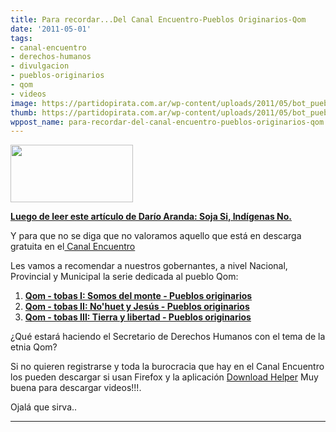 ```yaml
---
title: Para recordar...Del Canal Encuentro-Pueblos Originarios-Qom
date: '2011-05-01'
tags:
- canal-encuentro
- derechos-humanos
- divulgacion
- pueblos-originarios
- qom
- videos
image: https://partidopirata.com.ar/wp-content/uploads/2011/05/bot_pueblos_originarios.jpg
thumb: https://partidopirata.com.ar/wp-content/uploads/2011/05/bot_pueblos_originarios.jpg
wppost_name: para-recordar-del-canal-encuentro-pueblos-originarios-qom
---
```


<a href="https://partidopirata.com.ar/wp-content/uploads/2011/05/bot_pueblos_originarios.jpg"><img class="aligncenter size-full wp-image-884" title="bot_pueblos_originarios" src="https://partidopirata.com.ar/wp-content/uploads/2011/05/bot_pueblos_originarios.jpg" alt="" width="196" height="92" /></a>

<strong><a href="https://darioaranda.wordpress.com/2011/05/01/soja-si-indigenas-no/" target="_blank">Luego de leer este artículo de Darío Aranda: Soja Si, Indígenas No.</a></strong>

Y para que no se diga que no valoramos aquello que está en descarga gratuita en el<a href="http://descargas.encuentro.gov.ar" target="_blank"> Canal Encuentro</a>

Les vamos a recomendar a nuestros gobernantes, a nivel Nacional, Provincial y Municipal la serie dedicada al pueblo Qom:
<ol>
	<li><strong><a href="http://descargas.encuentro.gov.ar/emision.php?emision_id=445" target="_blank">Qom - tobas I: Somos del monte - Pueblos originarios</a></strong></li>
	<li><strong><a href="http://descargas.encuentro.gov.ar/emision.php?emision_id=446" target="_blank">Qom - tobas II: No'huet y Jesús - Pueblos originarios</a></strong></li>
	<li><strong><a href="http://descargas.encuentro.gov.ar/emision.php?emision_id=447" target="_blank">Qom - tobas III: Tierra y libertad - Pueblos originarios</a></strong></li>
</ol>
¿Qué estará haciendo el Secretario de Derechos Humanos con el tema de la etnia Qom?

Si no quieren registrarse y toda la burocracia que hay en el Canal Encuentro los pueden descargar si usan Firefox y la aplicación <a href="https://addons.mozilla.org/es-ES/firefox/addon/video-downloadhelper/" target="_blank">Download Helper</a> Muy buena para descargar videos!!!.

Ojalá que sirva..

<hr />
